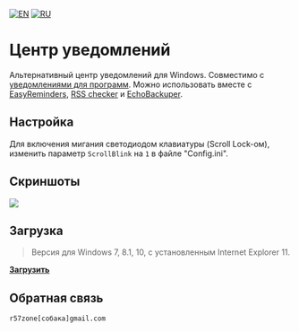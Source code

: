 [![EN](https://user-images.githubusercontent.com/9499881/33184537-7be87e86-d096-11e7-89bb-f3286f752bc6.png)](https://github.com/r57zone/Notification-center/) 
[![RU](https://user-images.githubusercontent.com/9499881/27683795-5b0fbac6-5cd8-11e7-929c-057833e01fb1.png)](https://github.com/r57zone/Notification-center/blob/master/README.RU.md) 
# Центр уведомлений
Альтернативный центр уведомлений для Windows. Совместимо с [уведомлениями для программ](https://github.com/r57zone/notifications). Можно использовать вместе с [EasyReminders](https://github.com/r57zone/EasyReminders), [RSS checker](https://github.com/r57zone/RSS-checker) и [EchoBackuper](https://github.com/r57zone/EchoBackuper/).

## Настройка
Для включения мигания светодиодом клавиатуры (Scroll Lock-ом), изменить параметр `ScrollBlink` на `1` в файле "Config.ini".

## Скриншоты
![](https://user-images.githubusercontent.com/9499881/36250925-cb506156-1258-11e8-8c31-e52e8bbed1fa.png)

## Загрузка
>Версия для Windows 7, 8.1, 10, с установленным Internet Explorer 11.

**[Загрузить](https://github.com/r57zone/Notification-center/releases)**

## Обратная связь
`r57zone[собака]gmail.com`
